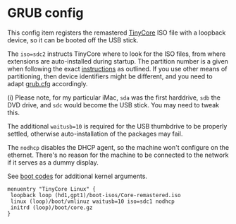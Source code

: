 # GRUB config

This config item registers the remastered [TinyCore](http://tinycorelinux.net/) ISO file with a
loopback device, so it can be booted off the USB stick. 

The `iso=sdc2` instructs TinyCore where to look for the ISO files,
from where extensions are auto-installed during startup.
The partition number is a given when following the exact [instructions](../../README.md#creating-bootable-thumb-drive)
as outlined. If you use other means of partitioning, then device identifiers might be different,
and you need to adapt [grub.cfg](grub.cfg) accordingly.

(i) Please note, for my particular iMac, `sda` was the first harddrive, `sdb` the DVD drive,
    and `sdc` would become the USB stick. You may need to tweak this. 

The additional `waitusb=10` is required for the USB thumbdrive to be properly settled,
otherwise auto-installation of the packages may fail.

The `nodhcp` disables the DHCP agent, so the machine won't configure on the ethernet.
There's no reason for the machine to be connected to the network if it serves as a dummy display.

See [boot codes](http://www.tinycorelinux.net/faq.html#bootcodes) for additional kernel arguments.

```
menuentry "TinyCore Linux" {
 loopback loop (hd1,gpt1)/boot-isos/Core-remastered.iso
 linux (loop)/boot/vmlinuz waitusb=10 iso=sdc1 nodhcp
 initrd (loop)/boot/core.gz
}
```

